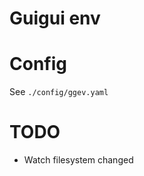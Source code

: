 Guigui env
=================

# Config

See `./config/ggev.yaml`

# TODO

- Watch filesystem changed
